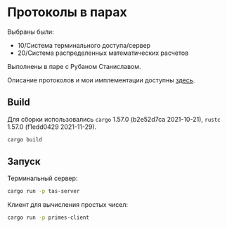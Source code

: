 # Протоколы в парах

Выбраны были:
- 10/Система терминального доступа/сервер
- 20/Система распределенных математических расчетов

Выполнены в паре с Рубаном Станиславом.

Описание протоколов и мои имплементации доступны [здесь](https://github.com/lunakoly/NetLab3).

## Build

Для сборки использовались `cargo` 1.57.0 (b2e52d7ca 2021-10-21), `rustc` 1.57.0 (f1edd0429 2021-11-29).

```sh
cargo build
```

## Запуск

Терминальный сервер:

```sh
cargo run -p tas-server
```

Клиент для вычисления простых чисел:

```sh
cargo run -p primes-client
```
